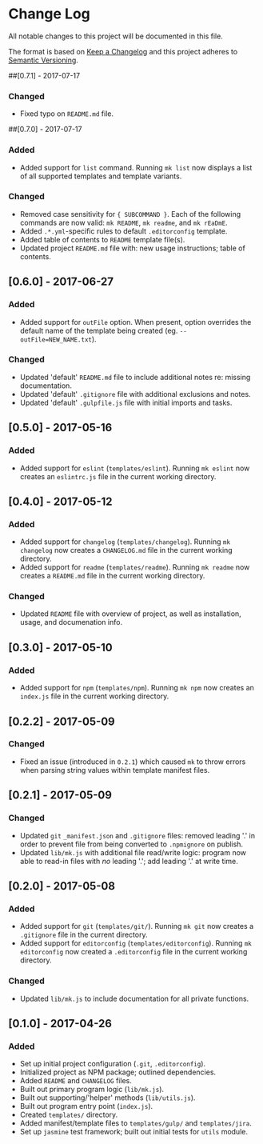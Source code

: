 # Change Log
All notable changes to this project will be documented in this file.

The format is based on [Keep a Changelog](http://keepachangelog.com/) and this project adheres to [Semantic Versioning](http://semver.org/).

##[0.7.1] - 2017-07-17
### Changed
- Fixed typo on `README.md` file.

##[0.7.0] - 2017-07-17
### Added
- Added support for `list` command. Running `mk list` now displays a list of all supported templates and template variants.

### Changed
- Removed case sensitivity for `{ SUBCOMMAND }`. Each of the following commands are now valid: `mk README`, `mk readme`, and `mk rEaDmE`.
- Added `.*.yml`-specific rules to default `.editorconfig` template.
- Added table of contents to `README` template file(s).
- Updated project `README.md` file with: new usage instructions; table of contents.

## [0.6.0] - 2017-06-27
### Added
- Added support for `outFile` option. When present, option overrides the default name of the template being created (eg. `--outFile=NEW_NAME.txt`).

### Changed
- Updated 'default' `README.md` file to include additional notes re: missing documentation.
- Updated 'default' `.gitignore` file with additional exclusions and notes.
- Updated 'default' `.gulpfile.js` file with initial imports and tasks.

## [0.5.0] - 2017-05-16
### Added
- Added support for `eslint` (`templates/eslint`). Running `mk eslint` now creates an `eslintrc.js` file in the current working directory.

## [0.4.0] - 2017-05-12
### Added
- Added support for `changelog` (`templates/changelog`). Running `mk changelog` now creates a `CHANGELOG.md` file in the current working directory.
- Added support for `readme` (`templates/readme`). Running `mk readme` now creates a `README.md` file in the current working directory.

### Changed
- Updated `README` file with overview of project, as well as installation, usage, and documenation info.

## [0.3.0] - 2017-05-10
### Added
- Added support for `npm` (`templates/npm`). Running `mk npm` now creates an `index.js` file in the current working directory.

## [0.2.2] - 2017-05-09
### Changed
- Fixed an issue (introduced in `0.2.1`) which caused `mk` to throw errors when parsing string values within template manifest files.

## [0.2.1] - 2017-05-09
### Changed
- Updated `git` `_manifest.json` and `.gitignore` files: removed leading '.' in order to prevent file from being converted to `.npmignore` on publish.
- Updated `lib/mk.js` with additional file read/write logic: program now able to read-in files with *no* leading '.'; add leading '.' at write time.

## [0.2.0] - 2017-05-08
### Added
- Added support for `git` (`templates/git/`). Running `mk git` now creates a `.gitignore` file in the current directory.
- Added support for `editorconfig` (`templates/editorconfig`). Running `mk editorconfig` now created a `.editorconfig` file in the current working directory.

### Changed
- Updated `lib/mk.js` to include documentation for all private functions.

## [0.1.0] - 2017-04-26
### Added
- Set up initial project configuration (`.git`, `.editorconfig`).
- Initialized project as NPM package; outlined dependencies.
- Added `README` and `CHANGELOG` files.
- Built out primary program logic (`lib/mk.js`).
- Built out supporting/'helper' methods (`lib/utils.js`).
- Built out program entry point (`index.js`).
- Created `templates/` directory.
- Added manifest/template files to `templates/gulp/` and `templates/jira`.
- Set up `jasmine` test framework; built out initial tests for `utils` module.
